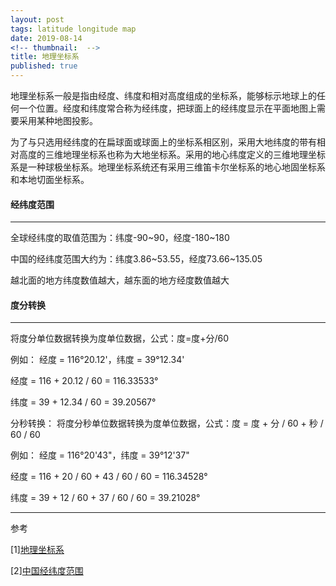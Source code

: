 ```yaml
---
layout: post
tags: latitude longitude map
date: 2019-08-14
<!-- thumbnail:  -->
title: 地理坐标系
published: true
---
```


地理坐标系一般是指由经度、纬度和相对高度组成的坐标系，能够标示地球上的任何一个位置。经度和纬度常合称为经纬度，把球面上的经纬度显示在平面地图上需要采用某种地图投影。

为了与只选用经纬度的在扁球面或球面上的坐标系相区别，采用大地纬度的带有相对高度的三维地理坐标系也称为大地坐标系。采用的地心纬度定义的三维地理坐标系是一种球极坐标系。地理坐标系统还有采用三维笛卡尔坐标系的地心地固坐标系和本地切面坐标系。
<!--more-->


#### 经纬度范围
---
全球经纬度的取值范围为：纬度-90~90，经度-180~180

中国的经纬度范围大约为：纬度3.86~53.55，经度73.66~135.05

越北面的地方纬度数值越大，越东面的地方经度数值越大


#### 度分转换
---
将度分单位数据转换为度单位数据，公式：度=度+分/60

例如： 经度 = 116°20.12'，纬度 = 39°12.34'

经度 = 116 + 20.12 / 60 = 116.33533°

纬度 = 39 + 12.34 / 60 = 39.20567°

分秒转换： 将度分秒单位数据转换为度单位数据，公式：度 = 度 + 分 / 60 + 秒 / 60 / 60

例如： 经度 = 116°20'43"，纬度 = 39°12'37"

经度 = 116 + 20 / 60 + 43 / 60 / 60 = 116.34528°

纬度 = 39 + 12 / 60 + 37 / 60 / 60 = 39.21028°


---

参考

[1][地理坐标系](https://zh.wikipedia.org/wiki/%E5%9C%B0%E7%90%86%E5%9D%90%E6%A0%87%E7%B3%BB)

[2][中国经纬度范围](https://www.cnblogs.com/inteliot/archive/2012/09/14/2684471.html)

